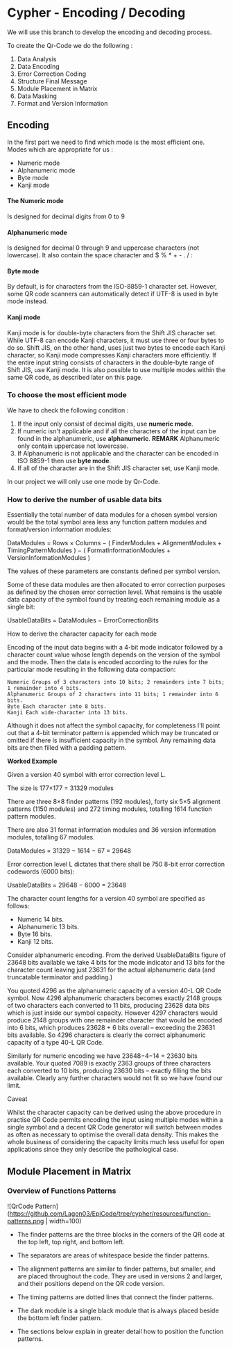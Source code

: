 # Cypher - Encoding / Decoding
We will use this branch to develop the encoding and decoding process.

To create the Qr-Code we do the following :
1. Data Analysis
2. Data Encoding
3. Error Correction Coding
4. Structure Final Message
5. Module Placement in Matrix
6. Data Masking
7. Format and Version Information

## Encoding

In the first part we need to find which mode is the most efficient one.
Modes which are appropriate for us :
- Numeric mode
- Alphanumeric mode
- Byte mode
- Kanji mode

#### The Numeric mode
Is designed for decimal digits from 0 to 9

#### Alphanumeric mode
Is designed for decimal 0 through 9 and uppercase characters (not lowercase).
It also contain the space character and $ % * + - . / :

#### Byte mode
By default, is for characters from the ISO-8859-1 character set.
However, some QR code scanners can automatically detect if UTF-8 is used in byte mode instead.

#### Kanji mode
Kanji mode is for double-byte characters from the Shift JIS character set. 
While UTF-8 can encode Kanji characters, it must use three or four bytes to do so.
Shift JIS, on the other hand, uses just two bytes to encode each Kanji character, so Kanji mode compresses Kanji characters more efficiently.
If the entire input string consists of characters in the double-byte range of Shift JIS, use Kanji mode.
It is also possible to use multiple modes within the same QR code, as described later on this page.

### To choose the most efficient mode
We have to check the following condition :
1. If the input only consist of decimal digits, use **numeric mode**.
2. If numeric isn't applicable and if all the characters of the input can be found in the alphanumeric, use **alphanumeric**. **REMARK** Alphanumeric only contain uppercase not lowercase.
3. If Alphanumeric is not applicable and the character can be encoded in ISO 8859-1 then use **byte mode**.
4. If all of the character are in the Shift JIS character set, use Kanji mode.

In our project we will only use one mode by Qr-Code.

### How to derive the number of usable data bits

Essentially the total number of data modules for a chosen symbol version would be the total symbol area less any function pattern modules and format/version information modules:

DataModules = Rows × Columns − ( FinderModules + AlignmentModules + TimingPatternModules ) − ( FormatInformationModules + VersionInformationModules )

The values of these parameters are constants defined per symbol version.

Some of these data modules are then allocated to error correction purposes as defined by the chosen error correction level. What remains is the usable data capacity of the symbol found by treating each remaining module as a single bit:

UsableDataBits = DataModules − ErrorCorrectionBits

How to derive the character capacity for each mode

Encoding of the input data begins with a 4-bit mode indicator followed by a character count value whose length depends on the version of the symbol and the mode. Then the data is encoded according to the rules for the particular mode resulting in the following data compaction:

    Numeric Groups of 3 characters into 10 bits; 2 remainders into 7 bits; 1 remainder into 4 bits.
    Alphanumeric Groups of 2 characters into 11 bits; 1 remainder into 6 bits.
    Byte Each character into 8 bits.
    Kanji Each wide-character into 13 bits.

Although it does not affect the symbol capacity, for completeness I'll point out that a 4-bit terminator pattern is appended which may be truncated or omitted if there is insufficient capacity in the symbol. Any remaining data bits are then filled with a padding pattern.

**Worked Example**

Given a version 40 symbol with error correction level L.

The size is 177×177 = 31329 modules

There are three 8×8 finder patterns (192 modules), forty six 5×5 alignment patterns (1150 modules) and 272 timing modules, totalling 1614 function pattern modules.

There are also 31 format information modules and 36 version information modules, totalling 67 modules.

DataModules = 31329 − 1614 − 67 = 29648

Error correction level L dictates that there shall be 750 8-bit error correction codewords (6000 bits):

UsableDataBits = 29648 − 6000 = 23648

The character count lengths for a version 40 symbol are specified as follows:

 *   Numeric 14 bits.
 *   Alphanumeric 13 bits.
 *   Byte 16 bits.
 *   Kanji 12 bits.

Consider alphanumeric encoding. From the derived UsableDataBits figure of 23648 bits available we take 4 bits for the mode indicator and 13 bits for the character count leaving just 23631 for the actual alphanumeric data (and truncatable terminator and padding.)

You quoted 4296 as the alphanumeric capacity of a version 40-L QR Code symbol. Now 4296 alphanumeric characters becomes exactly 2148 groups of two characters each converted to 11 bits, producing 23628 data bits which is just inside our symbol capacity. However 4297 characters would produce 2148 groups with one remainder character that would be encoded into 6 bits, which produces 23628 + 6 bits overall – exceeding the 23631 bits available. So 4296 characters is clearly the correct alphanumeric capacity of a type 40-L QR Code.

Similarly for numeric encoding we have 23648−4−14 = 23630 bits available. Your quoted 7089 is exactly 2363 groups of three characters each converted to 10 bits, producing 23630 bits – exactly filling the bits available. Clearly any further characters would not fit so we have found our limit.

Caveat

Whilst the character capacity can be derived using the above procedure in practise QR Code permits encoding the input using multiple modes within a single symbol and a decent QR Code generator will switch between modes as often as necessary to optimise the overall data density. This makes the whole business of considering the capacity limits much less useful for open applications since they only describe the pathological case.

## Module Placement in Matrix

### Overview of Functions Patterns

![QrCode Pattern](https://github.com/Lagon03/EpiCode/tree/cypher/resources/function-patterns.png | width=100)

- The finder patterns are the three blocks in the corners of the QR code at the top left, top right, and bottom left.

- The separators are areas of whitespace beside the finder patterns.

- The alignment patterns are similar to finder patterns, but smaller, and are placed throughout the code. They are used in versions 2 and larger, and their positions depend on the QR code version.

- The timing patterns are dotted lines that connect the finder patterns.

- The dark module is a single black module that is always placed beside the bottom left finder pattern.

- The sections below explain in greater detail how to position the function patterns. 
